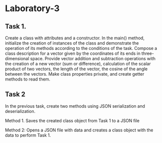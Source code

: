 # Laboratory-3

## Task 1.
Create a class with attributes and a constructor. In the main() method, initialize the creation of instances of the class and demonstrate the operation of its methods according to the conditions of the task.
Compose a class description for a vector given by the coordinates of its ends in three-dimensional space. Provide vector addition and subtraction operations with the creation of a new vector (sum or difference), 
calculation of the scalar product of two vectors, the length of the vector, the cosine of the angle between the vectors. Make class properties private, and create getter methods to read them.

## Task 2
In the previous task, create two methods using JSON serialization and deserialization.

Method 1. Saves the created class object from Task 1 to a JSON file

Method 2: Opens a JSON file with data and creates a class object with the data to perform Task 1.
